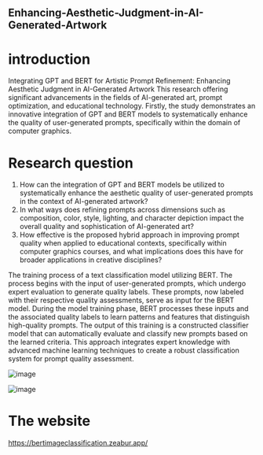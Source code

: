 ## Enhancing-Aesthetic-Judgment-in-AI-Generated-Artwork

# introduction
Integrating GPT and BERT for Artistic Prompt Refinement: Enhancing Aesthetic Judgment in AI-Generated Artwork
This research offering significant advancements in the fields of AI-generated art, prompt optimization, and educational technology. Firstly, the study demonstrates an innovative integration of GPT and BERT models to systematically enhance the quality of user-generated prompts, specifically within the domain of computer graphics. 

# Research question
1. How can the integration of GPT and BERT models be utilized to systematically enhance the aesthetic quality of user-generated prompts in the context of AI-generated artwork?
2. In what ways does refining prompts across dimensions such as composition, color, style, lighting, and character depiction impact the overall quality and sophistication of AI-generated art?
3. How effective is the proposed hybrid approach in improving prompt quality when applied to educational contexts, specifically within computer graphics courses, and what implications does this have for broader applications in creative disciplines?

The training process of a text classification model utilizing BERT. The process begins with the input of user-generated prompts, which undergo expert evaluation to generate quality labels. These prompts, now labeled with their respective quality assessments, serve as input for the BERT model. During the model training phase, BERT processes these inputs and the associated quality labels to learn patterns and features that distinguish high-quality prompts. The output of this training is a constructed classifier model that can automatically evaluate and classify new prompts based on the learned criteria. This approach integrates expert knowledge with advanced machine learning techniques to create a robust classification system for prompt quality assessment.

![image]([https://github.com/yuyi0522/Enhancing-Aesthetic-Judgment-in-AI-Generated-Artwork/blob/main/concept.png])


![image]([https://github.com/yuyi0522/Enhancing-Aesthetic-Judgment-in-AI-Generated-Artwork/blob/main/web.png])

# The website
https://bertimageclassification.zeabur.app/
